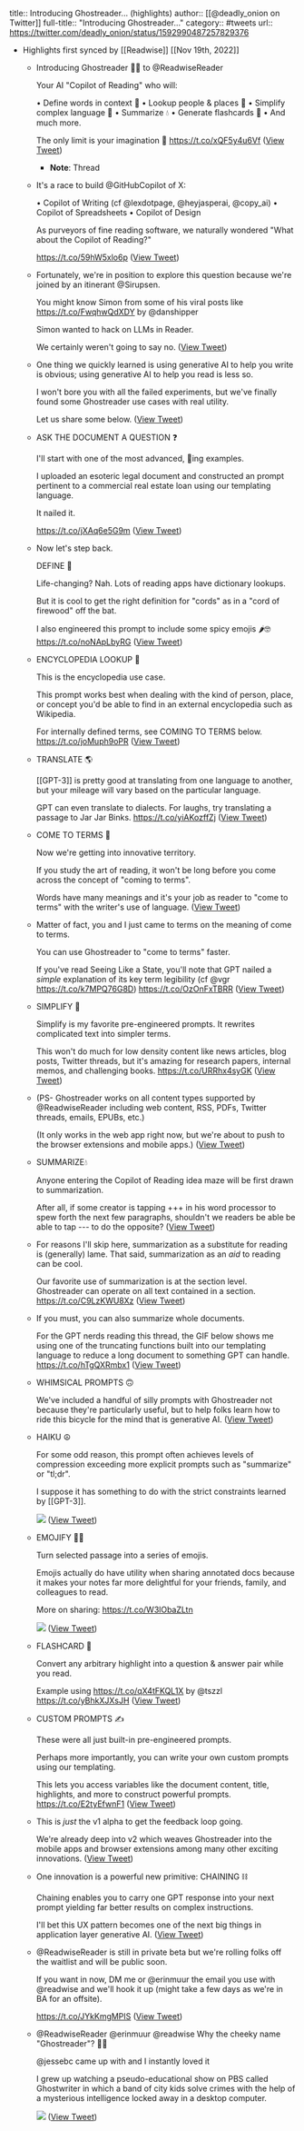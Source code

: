 title:: Introducing Ghostreader... (highlights)
author:: [[@deadly_onion on Twitter]]
full-title:: "Introducing Ghostreader..."
category:: #tweets
url:: https://twitter.com/deadly_onion/status/1592990487257829376

- Highlights first synced by [[Readwise]] [[Nov 19th, 2022]]
	- Introducing Ghostreader 👻🤓 to @ReadwiseReader
	  
	  Your AI "Copilot of Reading" who will:
	  
	  • Define words in context 📖
	  • Lookup people & places 🔎
	  • Simplify complex language 👶
	  • Summarize 💧
	  • Generate flashcards 📇
	  • And much more.
	  
	  The only limit is your imagination 🤯 https://t.co/xQF5y4u6Vf ([View Tweet](https://twitter.com/deadly_onion/status/1592990487257829376))
		- **Note**: Thread
	- It's a race to build @GitHubCopilot of X:
	  
	  • Copilot of Writing (cf @lexdotpage, @heyjasperai, @copy_ai)
	  • Copilot of Spreadsheets
	  • Copilot of Design
	  
	  As purveyors of fine reading software, we naturally wondered "What about the Copilot of Reading?"
	  
	  https://t.co/59hW5xlo6p ([View Tweet](https://twitter.com/deadly_onion/status/1592990490810384384))
	- Fortunately, we're in position to explore this question because we're joined by an itinerant @Sirupsen.
	  
	  You might know Simon from some of his viral posts like https://t.co/FwqhwQdXDY by @danshipper
	  
	  Simon wanted to hack on LLMs in Reader.
	  
	  We certainly weren't going to say no. ([View Tweet](https://twitter.com/deadly_onion/status/1592990493893267456))
	- One thing we quickly learned is using generative AI to help you write is obvious; using generative AI to help you read is less so.
	  
	  I won't bore you with all the failed experiments, but we've finally found some Ghostreader use cases with real utility.
	  
	  Let us share some below. ([View Tweet](https://twitter.com/deadly_onion/status/1592990496502083585))
	- ASK THE DOCUMENT A QUESTION ❓
	  
	  I'll start with one of the most advanced, 🤯ing examples.
	  
	  I uploaded an esoteric legal document and constructed an prompt pertinent to a commercial real estate loan using our templating language.
	  
	  It nailed it.
	  
	  https://t.co/jXAq6e5G9m ([View Tweet](https://twitter.com/deadly_onion/status/1592990499073191936))
	- Now let's step back.
	  
	  DEFINE 📖
	  
	  Life-changing? Nah. Lots of reading apps have dictionary lookups.
	  
	  But it is cool to get the right definition for "cords" as in a "cord of firewood" off the bat.
	  
	  I also engineered this prompt to include some spicy emojis 🌶️🤓 https://t.co/noNApLbyRG ([View Tweet](https://twitter.com/deadly_onion/status/1592990513321254912))
	- ENCYCLOPEDIA LOOKUP 📕
	  
	  This is the encyclopedia use case.
	  
	  This prompt works best when dealing with the kind of person, place, or concept you'd be able to find in an external encyclopedia such as Wikipedia.
	  
	  For internally defined terms, see COMING TO TERMS below. https://t.co/joMuph9oPR ([View Tweet](https://twitter.com/deadly_onion/status/1592990526885617664))
	- TRANSLATE 🌎
	  
	  [[GPT-3]] is pretty good at translating from one language to another, but your mileage will vary based on the particular language.
	  
	  GPT can even translate to dialects. For laughs, try translating a passage to Jar Jar Binks. https://t.co/yiAKozffZj ([View Tweet](https://twitter.com/deadly_onion/status/1592990542001905664))
	- COME TO TERMS 🤝
	  
	  Now we're getting into innovative territory.
	  
	  If you study the art of reading, it won't be long before you come across the concept of "coming to terms".
	  
	  Words have many meanings and it's your job as reader to "come to terms" with the writer's use of language. ([View Tweet](https://twitter.com/deadly_onion/status/1592990545663565825))
	- Matter of fact, you and I just came to terms on the meaning of come to terms.
	  
	  You can use Ghostreader to "come to terms" faster.
	  
	  If you've read Seeing Like a State, you'll note that GPT nailed a *simple* explanation of its key term legibility (cf @vgr https://t.co/k7MPQ76G8D) https://t.co/OzOnFxTBRR ([View Tweet](https://twitter.com/deadly_onion/status/1592990557696974848))
	- SIMPLIFY 👶
	  
	  Simplify is my favorite pre-engineered prompts. It rewrites complicated text into simpler terms.
	  
	  This won't do much for low density content like news articles, blog posts, Twitter threads, but it's amazing for research papers, internal memos, and challenging books. https://t.co/URRhx4syGK ([View Tweet](https://twitter.com/deadly_onion/status/1592990572561645568))
	- (PS- Ghostreader works on all content types supported by @ReadwiseReader including web content, RSS, PDFs, Twitter threads, emails, EPUBs, etc.)
	  
	  (It only works in the web app right now, but we're about to push to the browser extensions and mobile apps.) ([View Tweet](https://twitter.com/deadly_onion/status/1592990576277716992))
	- SUMMARIZE💧
	  
	  Anyone entering the Copilot of Reading idea maze will be first drawn to summarization.
	  
	  After all, if some creator is tapping +++ in his word processor to spew forth the next few paragraphs, shouldn't we readers be able be able to tap --- to do the opposite? ([View Tweet](https://twitter.com/deadly_onion/status/1592990578882465792))
	- For reasons I'll skip here, summarization as a substitute for reading is (generally) lame. That said, summarization as an *aid* to reading can be cool.
	  
	  Our favorite use of summarization is at the section level. Ghostreader can operate on all text contained in a section. https://t.co/C9LzKWU8Xz ([View Tweet](https://twitter.com/deadly_onion/status/1592990590496448513))
	- If you must, you can also summarize whole documents.
	  
	  For the GPT nerds reading this thread, the GIF below shows me using one of the truncating functions built into our templating language to reduce a long document to something GPT can handle. https://t.co/hTgQXRmbx1 ([View Tweet](https://twitter.com/deadly_onion/status/1592990604597698560))
	- WHIMSICAL PROMPTS 🙃
	  
	  We've included a handful of silly prompts with Ghostreader not because they're particularly useful, but to help folks learn how to ride this bicycle for the mind that is generative AI. ([View Tweet](https://twitter.com/deadly_onion/status/1592990607978295297))
	- HAIKU ☮️
	  
	  For some odd reason, this prompt often achieves levels of compression exceeding more explicit prompts such as "summarize" or "tl;dr".
	  
	  I suppose it has something to do with the strict constraints learned by [[GPT-3]]. 
	  
	  ![](https://pbs.twimg.com/media/FhtwhOaVEAAdxPp.jpg) ([View Tweet](https://twitter.com/deadly_onion/status/1592990615398060032))
	- EMOJIFY 🚴🧠
	  
	  Turn selected passage into a series of emojis.
	  
	  Emojis actually do have utility when sharing annotated docs because it makes your notes far more delightful for your friends, family, and colleagues to read.
	  
	  More on sharing: https://t.co/W3lObaZLtn 
	  
	  ![](https://pbs.twimg.com/media/Fhtwhs4UYAA6PWF.jpg) ([View Tweet](https://twitter.com/deadly_onion/status/1592990623031644160))
	- FLASHCARD 📇
	  
	  Convert any arbitrary highlight into a question & answer pair while you read.
	  
	  Example using https://t.co/qX4tFKQL1X by @tszzl https://t.co/yBhkXJXsJH ([View Tweet](https://twitter.com/deadly_onion/status/1592990636763803649))
	- CUSTOM PROMPTS ✍️
	  
	  These were all just built-in pre-engineered prompts.
	  
	  Perhaps more importantly, you can write your own custom prompts using our templating.
	  
	  This lets you access variables like the document content, title, highlights, and more to construct powerful prompts. https://t.co/E2tyEfwnF1 ([View Tweet](https://twitter.com/deadly_onion/status/1592990657206886400))
	- This is *just* the v1 alpha to get the feedback loop going.
	  
	  We're already deep into v2 which weaves Ghostreader into the mobile apps and browser extensions among many other exciting innovations. ([View Tweet](https://twitter.com/deadly_onion/status/1592990660860071937))
	- One innovation is a powerful new primitive: CHAINING ⛓️
	  
	  Chaining enables you to carry one GPT response into your next prompt yielding far better results on complex instructions.
	  
	  I'll bet this UX pattern becomes one of the next big things in application layer generative AI. ([View Tweet](https://twitter.com/deadly_onion/status/1592990663401824256))
	- @ReadwiseReader is still in private beta but we're rolling folks off the waitlist and will be public soon.
	  
	  If you want in now, DM me or @erinmuur the email you use with @readwise and we'll hook it up (might take a few days as we're in BA for an offsite).
	  
	  https://t.co/JYkKmgMPIS ([View Tweet](https://twitter.com/deadly_onion/status/1592990665968787457))
	- @ReadwiseReader @erinmuur @readwise Why the cheeky name "Ghostreader"? 👻🤓
	  
	  @jessebc came up with and I instantly loved it
	  
	  I grew up watching a pseudo-educational show on PBS called Ghostwriter in which a band of city kids solve crimes with the help of a mysterious intelligence locked away in a desktop computer. 
	  
	  ![](https://pbs.twimg.com/media/FhxkZIAUYAUGqGl.png) ([View Tweet](https://twitter.com/deadly_onion/status/1593258846461403137))